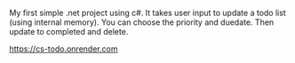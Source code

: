 My first simple .net project using c#.
It takes user input to update a todo list (using internal memory).  You can choose the priority and duedate. Then update to completed and delete.


https://cs-todo.onrender.com
